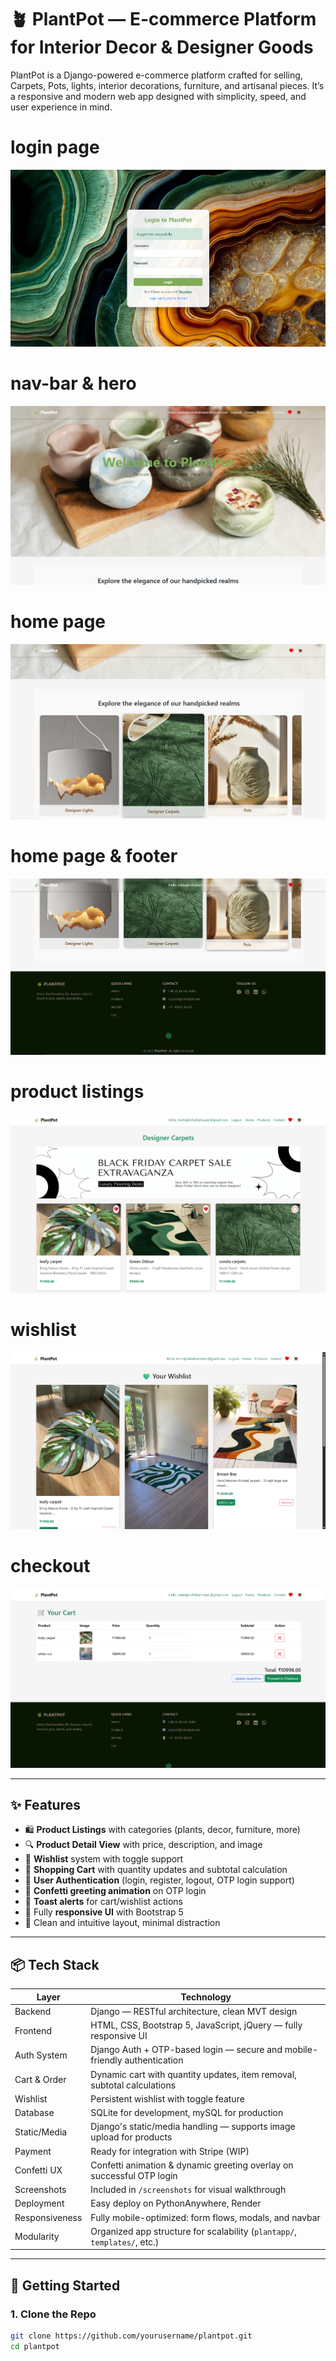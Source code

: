 # 🪴 PlantPot — E-commerce Platform for Interior Decor & Designer Goods

PlantPot is a Django-powered e-commerce platform crafted for selling, Carpets, Pots, lights, interior decorations, furniture, and artisanal pieces. It’s a responsive and modern web app designed with simplicity, speed, and user experience in mind.

# login page
![login](screenshots/login.png)
# nav-bar & hero
![Nav-bar](screenshots/home.png)
# home page
![Home](screenshots/home1.png)
# home page & footer
![Home](screenshots/home2.png)
# product listings
![Product List View](screenshots/product_list.png)
# wishlist
![wishlist](screenshots/wishlist.png)
# checkout
![checkout_cart](screenshots/checkin.png)

---

## ✨ Features

- 🛍️ **Product Listings** with categories (plants, decor, furniture, more)
- 🔍 **Product Detail View** with price, description, and image
- 🧡 **Wishlist** system with toggle support
- 🛒 **Shopping Cart** with quantity updates and subtotal calculation
- 🔐 **User Authentication** (login, register, logout, OTP login support)
- 🎊 **Confetti greeting animation** on OTP login
- 💬 **Toast alerts** for cart/wishlist actions
- 📱 Fully **responsive UI** with Bootstrap 5
- 🎨 Clean and intuitive layout, minimal distraction

---

## 📦 Tech Stack

| Layer         | Technology                                                                |
|---------------|---------------------------------------------------------------------------|
| Backend       | Django — RESTful architecture, clean MVT design                           |
| Frontend      | HTML, CSS, Bootstrap 5, JavaScript, jQuery — fully responsive UI          |
| Auth System   | Django Auth + OTP-based login — secure and mobile-friendly authentication |
| Cart & Order  | Dynamic cart with quantity updates, item removal, subtotal calculations   |
| Wishlist      | Persistent wishlist with toggle feature                                   |
| Database      | SQLite for development, mySQL for production                              |
| Static/Media  | Django's static/media handling — supports image upload for products       |
| Payment       |    Ready for integration with Stripe (WIP)                                |
| Confetti UX   | Confetti animation & dynamic greeting overlay on successful OTP login     |
| Screenshots   | Included in `/screenshots` for visual walkthrough                         |
| Deployment    | Easy deploy on PythonAnywhere, Render                                     |
| Responsiveness| Fully mobile-optimized: form flows, modals, and navbar                    |
| Modularity    | Organized app structure for scalability (`plantapp/`, `templates/`, etc.) |


---

## 🚀 Getting Started

### 1. Clone the Repo

```bash
git clone https://github.com/yourusername/plantpot.git
cd plantpot
